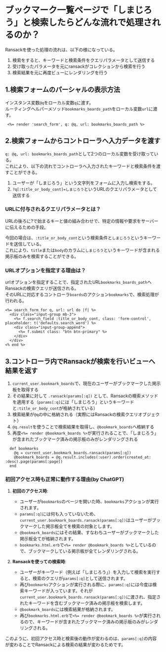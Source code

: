 # ブックマーク一覧ページで「しまじろう」と検索したらどんな流れで処理されるのか？

Ransackを使った処理の流れは、以下の様になっている。
1. 検索をすると、キーワードと検索条件をクエリパラメータとして送信する
2. 受け取ったパラメータを元にransackがコレクションから検索を行う
3. 検索結果を元に再度ビューにレンダリングを行う

## 1.検索フォームのパーシャルの表示方法
インスタンス変数`@q`をローカル変数`q`に渡す。  
ルーティングヘルパーメソッド`bookmarks_boards_path`をローカル変数`url`に渡す。
```
 <%= render 'search_form', q: @q, url: bookmarks_boards_path %>
```
## 2.検索フォームからコントローラへ入力データを渡す
`q: @q, url: bookmarks_boards_path`として2つのローカル変数を受け取っている。  
これにより、以下の流れでコントローラへ入力されたキーワードと検索条件を渡すことができる。

1. ユーザーが「しまじろう」という文字列をフォームに入力し検索をする。
2.  `?q[:title_or_body_cont]=しまじろう`というURLのクエリパラメータとして送信する

### URLに付与されるクエリパラメータとは？
URLの後ろに?で始まるキーと値の組み合わせで、特定の情報や要求をサーバーに伝えるための手段。

今回の場合は、`:title_or_body_cont`という検索条件と`しまじろう`というキーワードを送信している。  
これにより、`title`または`body`のカラムに`しまじろう`というキーワードが含まれる掲示板のみを検索することができる。  

### URLオプションを指定する理由は？

urlオプションを指定することで、指定されたURL`bookmarks_boards_path`へRansackの検索クエリが送信される。  
そのURLに対応するコントローラ`boards`のアクション`bookmarks`で、検索処理が行われる。
   
```
<%= search_form_for q, url: url do |f| %>
  <div class="input-group mb-3">
    <%= f.search_field :title_or_body_cont, class: 'form-control', placeholder: t('defaults.search_word') %>
    <div class="input-group-append">
      <%= f.submit class: "btn btn-primary" %>
    </div>
  </div>
<% end %>
```
## 3.コントローラ内でRansackが検索を行いビューへ結果を返す
1. `current_user.bookmark_boards`で、現在のユーザーがブックマークした掲示板を取得する
2. その結果に対して `.ransack(params[:q])` として、Ransackの検索メソッドを適用する（`params[:q]`には「しまじろう」というキーワードと`:title_or_body_cont`が格納されている）
3. 検索結果が`@q`の中に格納される（実際にはRansackの検索クエリオブジェクト）
4. `@q.result`を使うことで検索結果を取得し、`@bookmark_boards`へ格納する
5. 再度`<%= render @bookmark_boards %>`が実行されることで、「しまじろう」が含まれたブックマーク済みの掲示板のみがレンダリングされる
```
  def bookmarks
    @q = current_user.bookmark_boards.ransack(params[:q])
    @bookmark_boards = @q.result.includes(:user).order(created_at: :desc).page(params[:page])
  end
```

### 初回アクセス時も正常に動作する理由(by ChatGPT)

1. **初回のアクセス時**:
   - ユーザーが`bookmarks`のページを開いた時、`bookmarks`アクションが実行されます。
   - `params[:q]`には何も入っていないため、`current_user.bookmark_boards.ransack(params[:q])`はユーザーがブックマークした掲示板全てを検索の対象とします。
   - `@bookmark_boards`にはその結果、すなわちユーザーがブックマークした掲示板全てが格納されます。
   - `bookmarks.html.erb`で`<%= render @bookmark_boards %>`としているので、ブックマークしている掲示板が全てレンダリングされる。

2. **Ransackを使っての検索時**:
   - ユーザーがキーワード（例えば「しまじろう」）を入力して検索を実行すると、検索のクエリが`params[:q]`として送信されます。
   - 再び`bookmarks`アクションが実行される際に、`params[:q]`には今度は検索キーワードが入っています。それが`current_user.bookmark_boards.ransack(params[:q])`に渡され、指定されたキーワードを含むブックマーク済みの掲示板を検索します。
   - `@bookmark_boards`には検索結果が格納されます。
   - 再び`bookmarks.html.erb`で`<%= render @bookmark_boards %>`が実行されるので、キーワードが含まれたブックマーク済みの掲示板のみがレンダリングされる。

このように、初回アクセス時と検索後の動作が変わるのは、`params[:q]`の内容が変わることでRansackによる検索の結果が変わるためです。
